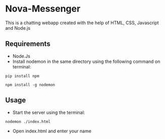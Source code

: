 # Nova-Messenger
This is a chatting webapp created with the help of HTML, CSS, Javascript and Node.js
## Requirements
- Node.Js
- Install nodemon in the same directory using the following command on terminal:
```
pip install npm
```
```
npm install -g nodemon
```
## Usage
- Start the server using the terminal:
```
nodemon ./index.html
```
- Open index.html and enter your name
